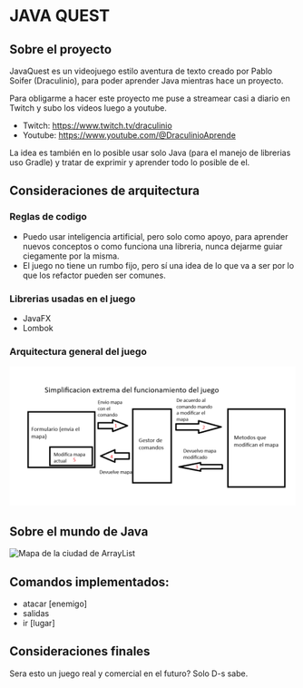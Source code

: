 # JAVA QUEST

## Sobre el proyecto
JavaQuest es un videojuego estilo aventura de texto creado por Pablo Soifer (Draculinio), para poder aprender Java mientras hace un proyecto.

Para obligarme a hacer este proyecto me puse a streamear casi a diario en Twitch y subo los videos luego a youtube.

* Twitch: https://www.twitch.tv/draculinio
* Youtube: https://www.youtube.com/@DraculinioAprende

La idea es también en lo posible usar solo Java (para el manejo de librerias uso Gradle) y tratar de exprimir y aprender todo lo posible de el.

## Consideraciones de arquitectura

### Reglas de codigo
* Puedo usar inteligencia artificial, pero solo como apoyo, para aprender nuevos conceptos o como funciona una libreria, nunca dejarme guiar ciegamente por la misma.
* El juego no tiene un rumbo fijo, pero sí una idea de lo que va a ser por lo que los refactor pueden ser comunes.

### Librerias usadas en el juego

* JavaFX
* Lombok

###  Arquitectura general del juego

![Principio de modificacion de mapas](map_modifier.png)

## Sobre el mundo de Java

![Mapa de la ciudad de ArrayList](map.png)

## Comandos implementados:

* atacar [enemigo]
* salidas
* ir [lugar]

## Consideraciones finales
Sera esto un juego real y comercial en el futuro? Solo D-s sabe.